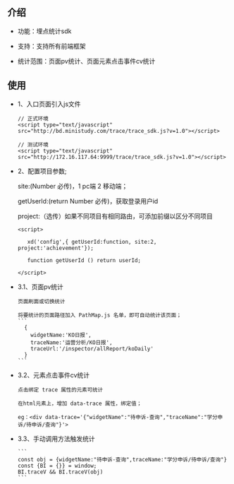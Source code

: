 ## 介绍
* 功能：埋点统计sdk

* 支持：支持所有前端框架

* 统计范围：页面pv统计、页面元素点击事件cv统计


## 使用

* 1、入口页面引入js文件
    ```
    // 正式环境
    <script type="text/javascript" src="http://bd.ministudy.com/trace/trace_sdk.js?v=1.0"></script>

    // 测试环境
    <script type="text/javascript" src="http://172.16.117.64:9999/trace/trace_sdk.js?v=1.0"></script>
    ```
* 2、配置项目参数;


    site:(Number  必传)，1 pc端 2 移动端；

    getUserId:(return Number 必传)，获取登录用户id

    project:（选传）如果不同项目有相同路由，可添加前缀以区分不同项目
    ```
    <script>

       xd('config',{ getUserId:function, site:2, project:'achievement'});

       function getUserId () return userId;

    </script>
    ```
* 3.1、页面pv统计

      页面刷面或切换统计

      将要统计的页面路径加入 PathMap.js 名单，即可自动统计该页面；
      ```
        {
          widgetName:'KO日报',
          traceName:'运营分析/KO日报',
          traceUrl:'/inspector/allReport/koDaily'
        }
      ```

* 3.2、元素点击事件cv统计

      点击绑定 trace 属性的元素可统计

      在html元素上，增加 data-trace 属性，绑定值；

     ```
     eg：<div data-trace='{"widgetName":"待申诉-查询","traceName":"学分申诉/待申诉/查询"}'>
     ```
* 3.3、手动调用方法触发统计

      ```
      const obj = {widgetName:"待申诉-查询",traceName:"学分申诉/待申诉/查询"}
      const {BI = {}} = window;
      BI.traceV && BI.traceV(obj)
      ```

